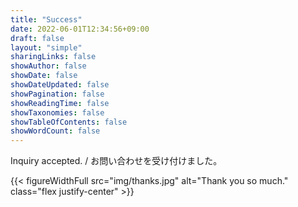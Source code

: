 ```yaml
---
title: "Success"
date: 2022-06-01T12:34:56+09:00
draft: false
layout: "simple"
sharingLinks: false
showAuthor: false
showDate: false
showDateUpdated: false
showPagination: false
showReadingTime: false
showTaxonomies: false
showTableOfContents: false
showWordCount: false
---
```


Inquiry accepted. / お問い合わせを受け付けました。

{{< figureWidthFull src="img/thanks.jpg" alt="Thank you so much." class="flex justify-center" >}}

<!-- {{< button href="/" target="_self" >}}Return to TOP{{< /button >}} -->
